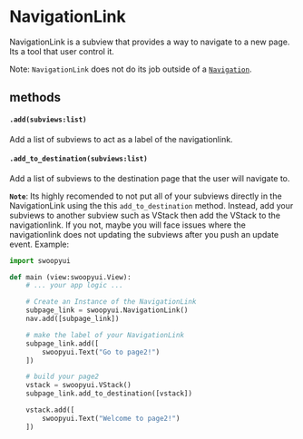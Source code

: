 # NavigationLink
NavigationLink is a subview that provides a way to navigate to a new page. Its a tool that user control it.

Note: `NavigationLink` does not do its job outside of a [`Navigation`](https://github.com/SKbarbon/swoopyui/blob/main/docs/The%20roadmap/views/navigations.md).

## methods
#### `.add(subviews:list)`
Add a list of subviews to act as a label of the navigationlink.


#### `.add_to_destination(subviews:list)`
Add a list of subviews to the destination page that the user will navigate to.

**`Note`**: Its highly recomended to not put all of your subviews directly in the NavigationLink using the this `add_to_destination` method. Instead, add your subviews to another subview such as VStack then add the VStack to the navigationlink. If you not, maybe you will face issues where the navigationlink does not updating the subviews after you push an update event. Example:
```python
import swoopyui

def main (view:swoopyui.View):
    # ... your app logic ...

    # Create an Instance of the NavigationLink
    subpage_link = swoopyui.NavigationLink()
    nav.add([subpage_link])

    # make the label of your NavigationLink
    subpage_link.add([
        swoopyui.Text("Go to page2!")
    ])

    # build your page2
    vstack = swoopyui.VStack()
    subpage_link.add_to_destination([vstack])

    vstack.add([
        swoopyui.Text("Welcome to page2!")
    ])
```